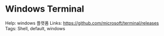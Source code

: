 # Windows Terminal

Help: windows 플랫폼
Links: https://github.com/microsoft/terminal/releases
Tags: Shell, default, windows